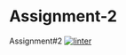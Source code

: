 # Assignment-2
Assignment#2
[![linter](https://github.com/Viktoriya30578/Assignment-2/workflows/linter/badge.svg)](https://github.com/marketplace/actions/super-linter)   
